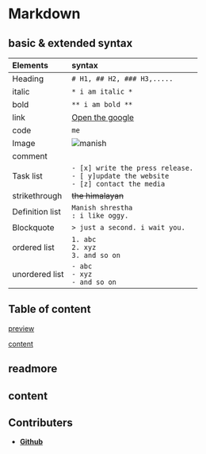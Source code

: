 # Markdown

## basic & extended syntax

| Elements        | syntax                                                                                          |
| :-------------- | :---------------------------------------------------------------------------------------------- |
| Heading         | `# H1, ## H2, ### H3,.....`                                                                     |
| italic          | `* i am italic *`                                                                               |
| bold            | `** i am bold **`                                                                               |
| link            | [Open the google](https://google.com)                                                           |
| code            | `me`                                                                                            |
| Image           | ![ manish](pets.jpg)                                                                            |
| comment         | <!--- my name is comment --->                                                                   |
| Task list       | `- [x] write the press release.` <br> `- [ y]update the website` <br> `- [z] contact the media` |
| strikethrough   | ~~the himalayan~~                                                                               |
| Definition list | `Manish shrestha`<br>`: i like oggy.`                                                           |
| Blockquote      | `> just a second. i wait you.`                                                                  |
| ordered list    | `1. abc` <br> `2. xyz` <br> `3. and so on`                                                      |
| unordered list  | `- abc` <br> `- xyz` <br> `- and so on`|

## Table of content

[preview](#readmore)

[content](#content)

## readmore

## content

## Contributers

- [**Github**](https://github.com/sabinshrestha7065)
